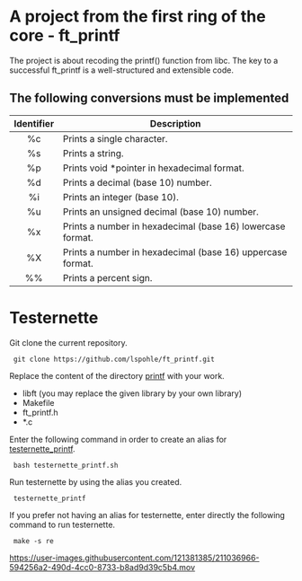 # A project from the first ring of the core - ft_printf

The project is about recoding the printf() function from libc. The key to a successful ft_printf is a well-structured and extensible code.

## The following conversions must be implemented

|  Identifier   |         Description                                       |
| :------------:|-----------------------------------------------------------|
| %c            | Prints a single character.                                |
| %s            | Prints a string.                                          |
| %p            | Prints void *pointer in hexadecimal format.               | 
| %d            | Prints a decimal (base 10) number.                        |
| %i            | Prints an integer (base 10).                              |
| %u            | Prints an unsigned decimal (base 10) number.              |
| %x            | Prints a number in hexadecimal (base 16) lowercase format.|                  
| %X            | Prints a number in hexadecimal (base 16) uppercase format.| 
| %%            | Prints a percent sign.                                    |

# Testernette

Git clone the current repository.

     git clone https://github.com/lspohle/ft_printf.git
       
Replace the content of the directory [printf](https://github.com/lspohle/ft_printf/tree/main/printf) with your work.
  * libft (you may replace the given library by your own library)
  * Makefile
  * ft_printf.h
  * *.c

Enter the following command in order to create an alias for [testernette_printf](https://github.com/lspohle/ft_printf/tree/main/testernette).

     bash testernette_printf.sh
     
Run testernette by using the alias you created.

     testernette_printf
If you prefer not having an alias for testernette, enter directly the following command to run testernette.

     make -s re
     
     


https://user-images.githubusercontent.com/121381385/211036966-594256a2-490d-4cc0-8733-b8ad9d39c5b4.mov


